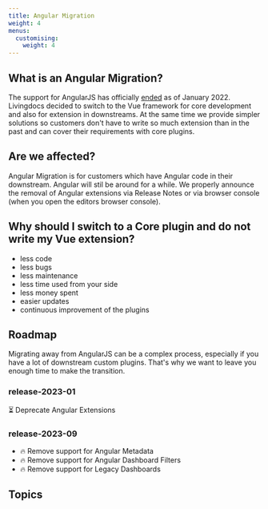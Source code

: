 ```yaml
---
title: Angular Migration
weight: 4
menus:
  customising:
    weight: 4
---
```


## What is an Angular Migration?

The support for AngularJS has officially [ended](https://docs.angularjs.org/misc/version-support-status) as of January 2022. Livingdocs decided to switch to the Vue framework for core development and also for extension in downstreams. At the same time we provide simpler solutions so customers don't have to write so much extension than in the past and can cover their requirements with core plugins.

## Are we affected?

Angular Migration is for customers which have Angular code in their downstream. Angular will stil be around for a while. We properly announce the removal of Angular extensions via Release Notes or via browser console (when you open the editors browser console).

## Why should I switch to a Core plugin and do not write my Vue extension?

- less code
- less bugs
- less maintenance
- less time used from your side
- less money spent
- easier updates
- continuous improvement of the plugins

## Roadmap

Migrating away from AngularJS can be a complex process, especially if you have a lot of downstream custom plugins. That's why we want to leave you enough time to make the transition.

### release-2023-01

⏳ Deprecate Angular Extensions

### release-2023-09

- 🔥 Remove support for Angular Metadata
- 🔥 Remove support for Angular Dashboard Filters
- 🔥 Remove support for Legacy Dashboards

## Topics

